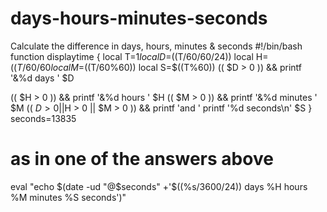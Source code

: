 # days-hours-minutes-seconds
Calculate the difference in days, hours, minutes &amp; seconds
#!/bin/bash
function displaytime {
 local T=$1
 local D=$((T/60/60/24))
 local H=$((T/60/60%24))
 local M=$((T/60%60))
 local S=$((T%60))
(( $D > 0 )) && printf '&%d days ' $D

(( $H > 0 )) && printf '&%d hours ' $H
(( $M > 0 )) && printf '&%d minutes ' $M
(( $D > 0 ||$H > 0 || $M > 0 )) && printf 'and '
printf '%d seconds\n' $S
}
seconds=13835
# as in one of the answers above

eval "echo $(date -ud "@$seconds" +'$((%s/3600/24)) days %H hours %M minutes %S seconds')"
